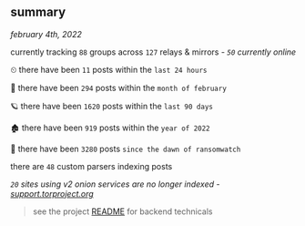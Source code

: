 
## summary
_february 4th, 2022_

currently tracking `88` groups across `127` relays & mirrors - _`50` currently online_

⏲ there have been `11` posts within the `last 24 hours`

🦈 there have been `294` posts within the `month of february`

🪐 there have been `1620` posts within the `last 90 days`

🏚 there have been `919` posts within the `year of 2022`

🦕 there have been `3280` posts `since the dawn of ransomwatch`

there are `48` custom parsers indexing posts

_`20` sites using v2 onion services are no longer indexed - [support.torproject.org](https://support.torproject.org/onionservices/v2-deprecation/)_

> see the project [README](https://github.com/thetanz/ransomwatch#ransomwatch--) for backend technicals
